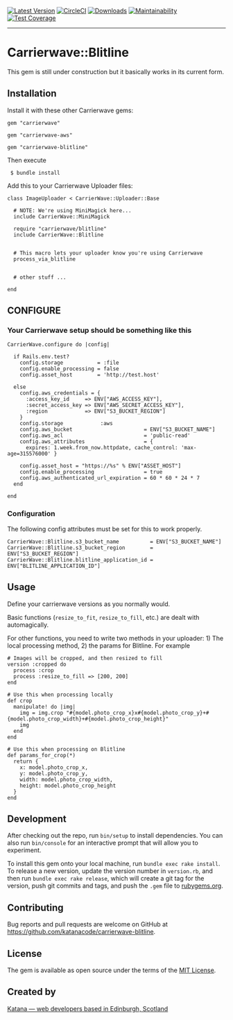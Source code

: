 [![Latest Version](https://img.shields.io/gem/v/carrierwave-blitline.svg)](https://rubygems.org/gems/carrierwave-blitline)
[![CircleCI](https://circleci.com/gh/KatanaCode/carrierwave-blitline.svg?style=svg)](https://circleci.com/gh/KatanaCode/carrierwave-blitline)
[![Downloads](https://img.shields.io/github/downloads/katanacode/carrierwave-blitline/total.svg)](https://img.shields.io/github/downloads/katanacode/carrierwave-blitline/total.svg)
[![Maintainability](https://api.codeclimate.com/v1/badges/fdd8cffc25d6002a68df/maintainability)](https://codeclimate.com/github/KatanaCode/carrierwave-blitline/maintainability)
[![Test Coverage](https://api.codeclimate.com/v1/badges/fdd8cffc25d6002a68df/test_coverage)](https://codeclimate.com/github/KatanaCode/carrierwave-blitline/test_coverage)


---

# Carrierwave::Blitline

This gem is still under construction but it basically works in its current form.

## Installation

Install it with these other Carrierwave gems:

    gem "carrierwave"

    gem "carrierwave-aws"

    gem "carrierwave-blitline"

Then execute

     $ bundle install

Add this to your Carrierwave Uploader files:

    class ImageUploader < CarrierWave::Uploader::Base

      # NOTE: We're using MiniMagick here...
      include CarrierWave::MiniMagick

      require "carrierwave/blitline"
      include CarrierWave::Blitline


      # This macro lets your uploader know you're using Carrierwave
      process_via_blitline


      # other stuff ...

    end

## CONFIGURE

### Your Carrierwave setup should be something like this

    CarrierWave.configure do |config|

      if Rails.env.test?
        config.storage           = :file
        config.enable_processing = false
        config.asset_host        = 'http://test.host'

      else
        config.aws_credentials = {
          :access_key_id     => ENV["AWS_ACCESS_KEY"],
          :secret_access_key => ENV["AWS_SECRET_ACCESS_KEY"],
          :region            => ENV["S3_BUCKET_REGION"]
        }
        config.storage            :aws
        config.aws_bucket                       = ENV["S3_BUCKET_NAME"]
        config.aws_acl                          = 'public-read'
        config.aws_attributes                   = {
          expires: 1.week.from_now.httpdate, cache_control: 'max-age=315576000' }

        config.asset_host = "https://%s" % ENV["ASSET_HOST"]
        config.enable_processing                = true
        config.aws_authenticated_url_expiration = 60 * 60 * 24 * 7
      end

    end

### Configuration

The following config attributes must be set for this to work properly.

    CarrierWave::Blitline.s3_bucket_name          = ENV["S3_BUCKET_NAME"]
    CarrierWave::Blitline.s3_bucket_region        = ENV["S3_BUCKET_REGION"]
    CarrierWave::Blitline.blitline_application_id = ENV["BLITLINE_APPLICATION_ID"]


## Usage

Define your carrierwave versions as you normally would.

Basic functions (`resize_to_fit`, `resize_to_fill`, etc.) are dealt with automagically.

For other functions, you need to write two methods in your uploader: 1) The local processing method, 2) the params for Blitline. For example

    # Images will be cropped, and then resized to fill
    version :cropped do
      process :crop
      process :resize_to_fill => [200, 200]
    end

    # Use this when processing locally
    def crop
      manipulate! do |img|
        img = img.crop "#{model.photo_crop_x}x#{model.photo_crop_y}+#{model.photo_crop_width}+#{model.photo_crop_height}"
        img
      end
    end

    # Use this when processing on Blitline
    def params_for_crop(*)
      return {
        x: model.photo_crop_x,
        y: model.photo_crop_y,
        width: model.photo_crop_width,
        height: model.photo_crop_height
      }
    end


## Development

After checking out the repo, run `bin/setup` to install dependencies. You can also run `bin/console` for an interactive prompt that will allow you to experiment.

To install this gem onto your local machine, run `bundle exec rake install`. To release a new version, update the version number in `version.rb`, and then run `bundle exec rake release`, which will create a git tag for the version, push git commits and tags, and push the `.gem` file to [rubygems.org](https://rubygems.org).

## Contributing

Bug reports and pull requests are welcome on GitHub at https://github.com/katanacode/carrierwave-blitline.


## License

The gem is available as open source under the terms of the [MIT License](http://opensource.org/licenses/MIT).

## Created by

[Katana — web developers based in Edinburgh, Scotland](https://katanacode.com/)